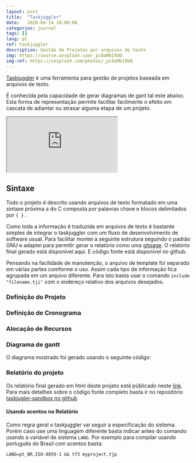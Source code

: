 ```yaml
---
layout: post
title:  "Taskjuggler"
date:   2020-04-14 18:00:00
categories: journal
tags: []
lang: pt
ref: taskjuggler
description: Gestão de Projetos por arquivos de texto
img: https://source.unsplash.com/_pc8aMbI9UQ
img-ref: https://unsplash.com/photos/_pc8aMbI9UQ
---
```


[Taskjuggler](https://taskjuggler.org) é uma ferramenta para gestão de projetos baseada em arquivos de texto.

É conhecida pela capacidade de gerar diagramas de gant tal este abaixo. Esta forma de representação permite facilitar facilmente o efeito em cascata de adiantar ou atrasar alguma etapa de um projeto.

<iframe src="https://akafael.github.io/taskjuggler-sandbox/gant.html"></iframe>

## Sintaxe

Todo o projeto é descrito usando arquivos de texto formatado em uma sintaxe próxima a do C composta por palavras chave e blocos delimitados por `{ }` .

Como toda a informação é traduzida em arquivos de texto é bastante simples de integrar o taskjuggler com um fluxo de desenvolvimento de software usual. Para facilitar montei a seguinte estrutura seguindo o padrão GNU e adaptei para permitir gerar o relatório como uma [gitpage](https://pages.github.com). O relatório final gerado está disponível aqui. E código fonte está disponível no github.

Pensando na facilidade de manutenção, o arquivo de template foi separado em várias partes comforme o uso. Assim cada tipo de informação fica agrupada em um arquivo diferente. Para isto basta usar o comando `include "filename.tji"` com o endereço relativo dos arquivos desejados.

### Definição do Projeto

<script src="https://gist-it.appspot.com/github/akafael/taskjuggler-sandbox/blob/master/src/main.tjp"></script>

### Definição de Cronograma

<script src="https://gist-it.appspot.com/github/akafael/taskjuggler-sandbox/blob/master/src/project-plan.tji"></script>

### Alocação de Recursos

<script src="https://gist-it.appspot.com/github/akafael/taskjuggler-sandbox/blob/master/src/resources.tji"></script>

### Diagrama de gantt

O diagrama mostrado foi gerado usando o seguinte código:

<script src="https://gist-it.appspot.com/github/akafael/taskjuggler-sandbox/blob/master/src/reportgant.tji"></script>

### Relatório do projeto

Os relatório final gerado em html deste projeto está públicado neste [link](https://akafael.github.io/taskjuggler-sandbox/). Para mais detalhes sobre o código fonte completo basta ir no repositório [taskjugler-sandbox no github](https://github.com/akafael/taskjuggler-sandbox)

#### Usando acentos no Relatório

Como regra geral o taskjuggler vai seguir a especificação do sistema. Porém caso use uma linguagem diferente basta indicar antes do comando usando a variável de sistema `LANG`. Por exemplo para compilar usando português do Brasil com acentos basta:

```
LANG=pt_BR.ISO-8859-1 && tf3 myproject.tjp
```


